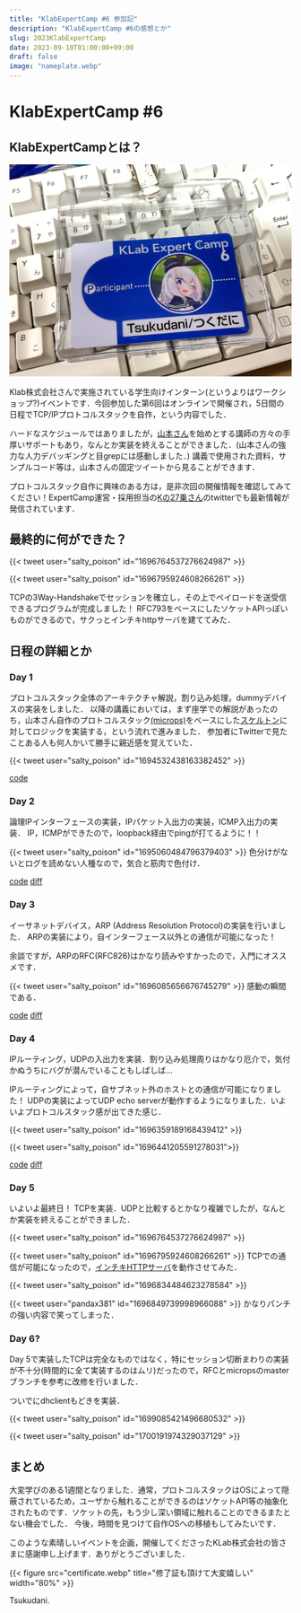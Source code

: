 ```yaml
---
title: "KlabExpertCamp #6 参加記"
description: "KlabExpertCamp #6の感想とか"
slug: 2023KlabExpertCamp
date: 2023-09-10T01:00:00+09:00
draft: false
image: "nameplate.webp"
---
```


# KlabExpertCamp #6

## KlabExpertCampとは？

![Kawaiiネームプレートを頂いた！！](nameplate.webp)

Klab株式会社さんで実施されている学生向けインターン(というよりはワークショップ?)イベントです．今回参加した第6回はオンラインで開催され，5日間の日程でTCP/IPプロトコルスタックを自作，という内容でした．

ハードなスケジュールではありましたが，[山本さん](https://twitter.com/pandax381)を始めとする講師の方々の手厚いサポートもあり，なんとか実装を終えることができました．(山本さんの強力な人力デバッギングと目grepには感動しました．) 講義で使用された資料，サンプルコード等は，山本さんの固定ツイートから見ることができます．

プロトコルスタック自作に興味のある方は，是非次回の開催情報を確認してみてください！ExpertCamp運営・採用担当の[Kの27乗さん](https://twitter.com/oktillion27)のtwitterでも最新情報が発信されています．


## 最終的に何ができた？

{{< tweet user="salty_poison" id="1696764537276624987" >}}

{{< tweet user="salty_poison" id="1696795924608266261" >}}

TCPの3Way-Handshakeでセッションを確立し，その上でペイロードを送受信できるプログラムが完成しました！
RFC793をベースにしたソケットAPIっぽいものができるので，サクっとインチキhttpサーバを建ててみた．

## 日程の詳細とか

### Day 1

プロトコルスタック全体のアーキテクチャ解説，割り込み処理，dummyデバイスの実装をしました．
以降の講義においては，まず座学での解説があったのち，山本さん自作のプロトコルスタック[(microps)](https://github.com/pandax381/microps)をベースにした[スケルトン](https://github.com/pandax381/microps/tree/bdbf73b0b2decec29c0f58e4c5187c8dc21014fb)に対してロジックを実装する，という流れで進みました．
参加者にTwitterで見たことある人も何人かいて勝手に親近感を覚えていた．

{{< tweet user="salty_poison" id="1694532438163382452" >}}

[code](https://github.com/tsukudani0412/microps/tree/387d89e8ed42fab98003afc3161c9d16b8c44344)

### Day 2

論理IPインターフェースの実装，IPパケット入出力の実装，ICMP入出力の実装．
IP，ICMPができたので，loopback経由でpingが打てるように！！

{{< tweet user="salty_poison" id="1695060484796379403" >}}
色分けがないとログを読めない人種なので，気合と筋肉で色付け．

[code](https://github.com/tsukudani0412/microps/tree/3ff7a8964721cbff8d8b8a86c32b58aa578b4b47)
[diff](https://github.com/tsukudani0412/microps/compare/387d89e...3ff7a89)

### Day 3

イーサネットデバイス，ARP (Address Resolution Protocol)の実装を行いました．
ARPの実装により，自インターフェース以外との通信が可能になった！

余談ですが，ARPのRFC(RFC826)はかなり読みやすかったので，入門にオススメです．

{{< tweet user="salty_poison" id="1696085656676745279" >}}
感動の瞬間である．

[code](https://github.com/tsukudani0412/microps/commit/73cfbc385c47bd13ab96026f3526c014ef17bf07)
[diff](https://github.com/tsukudani0412/microps/compare/3ff7a89...73cfbc3)

### Day 4

IPルーティング，UDPの入出力を実装．割り込み処理周りはかなり厄介で，気付かぬうちにバグが潜んでいることもしばしば…

IPルーティングによって，自サブネット外のホストとの通信が可能になりました！
UDPの実装によってUDP echo serverが動作するようになりました．いよいよプロトコルスタック感が出てきた感じ．

{{< tweet user="salty_poison" id="1696359189168439412" >}}

{{< tweet user="salty_poison" id="1696441205591278031">}}

[code](https://github.com/tsukudani0412/microps/commit/be0c0c41387505ae948e9a39d68f2d629bfd5ff6)
[diff](https://github.com/tsukudani0412/microps/compare/73cfbc3...be0c0c4)

### Day 5

いよいよ最終日！
TCPを実装．UDPと比較するとかなり複雑でしたが，なんとか実装を終えることができました．

{{< tweet user="salty_poison" id="1696764537276624987" >}}

{{< tweet user="salty_poison" id="1696795924608266261" >}}
TCPでの通信が可能になったので，[インチキHTTPサーバ](http://microhttp.sakasausagi.com)を動作させてみた．

{{< tweet user="salty_poison" id="1696834484623278584" >}}

{{< tweet user="pandax381" id="1696849739998966088" >}}
かなりパンチの強い内容で笑ってしまった．

### Day 6?

Day 5で実装したTCPは完全なものではなく，特にセッション切断まわりの実装が不十分(時間的に全て実装するのはムリ)だったので，RFCとmicropsのmasterブランチを参考に改修を行いました．

ついでにdhclientもどきを実装．

{{< tweet user="salty_poison" id="1699085421496680532" >}}

{{< tweet user="salty_poison" id="1700191974329037129" >}}



## まとめ

大変学びのある1週間となりました．通常，プロトコルスタックはOSによって隠蔽されているため，ユーザから触れることができるのはソケットAPI等の抽象化されたものです．ソケットの先，もう少し深い領域に触れることのできるまたとない機会でした．
今後，時間を見つけて自作OSへの移植もしてみたいです．

このような素晴しいイベントを企画，開催してくださったKLab株式会社の皆さまに感謝申し上げます．ありがとうございました．

{{< figure src="certificate.webp" title="修了証も頂けて大変嬉しい" width="80%" >}}


Tsukudani.

